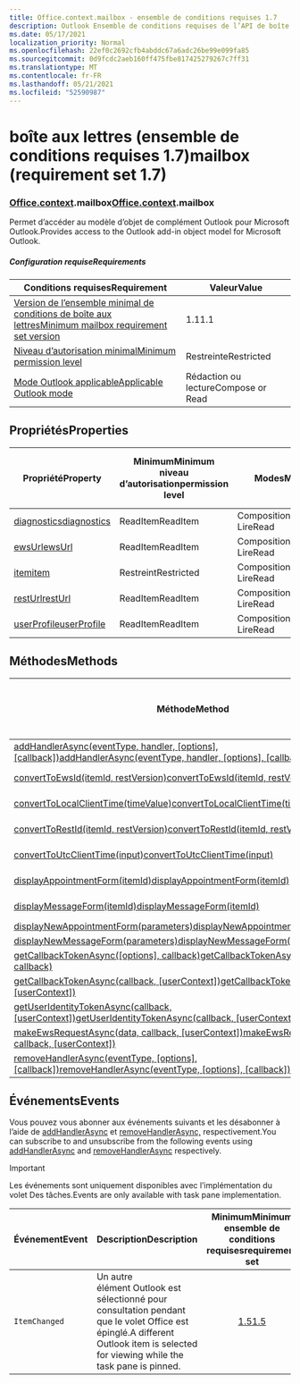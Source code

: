 ```yaml
---
title: Office.context.mailbox - ensemble de conditions requises 1.7
description: Outlook Ensemble de conditions requises de l’API de boîte aux lettres version 1.7 du modèle objet Mailbox.
ms.date: 05/17/2021
localization_priority: Normal
ms.openlocfilehash: 22ef0c2692cfb4abddc67a6adc26be99e099fa85
ms.sourcegitcommit: 0d9fcdc2aeb160ff475fbe817425279267c7ff31
ms.translationtype: MT
ms.contentlocale: fr-FR
ms.lasthandoff: 05/21/2021
ms.locfileid: "52590987"
---
```

# <a name="mailbox-requirement-set-17"></a><span data-ttu-id="1930d-103">boîte aux lettres (ensemble de conditions requises 1.7)</span><span class="sxs-lookup"><span data-stu-id="1930d-103">mailbox (requirement set 1.7)</span></span>

### <a name="officecontextmailbox"></a><span data-ttu-id="1930d-104">[Office](office.md)[.context](office.context.md).mailbox</span><span class="sxs-lookup"><span data-stu-id="1930d-104">[Office](office.md)[.context](office.context.md).mailbox</span></span>

<span data-ttu-id="1930d-105">Permet d’accéder au modèle d’objet de complément Outlook pour Microsoft Outlook.</span><span class="sxs-lookup"><span data-stu-id="1930d-105">Provides access to the Outlook add-in object model for Microsoft Outlook.</span></span>

##### <a name="requirements"></a><span data-ttu-id="1930d-106">Configuration requise</span><span class="sxs-lookup"><span data-stu-id="1930d-106">Requirements</span></span>

|<span data-ttu-id="1930d-107">Conditions requises</span><span class="sxs-lookup"><span data-stu-id="1930d-107">Requirement</span></span>| <span data-ttu-id="1930d-108">Valeur</span><span class="sxs-lookup"><span data-stu-id="1930d-108">Value</span></span>|
|---|---|
|[<span data-ttu-id="1930d-109">Version de l’ensemble minimal de conditions de boîte aux lettres</span><span class="sxs-lookup"><span data-stu-id="1930d-109">Minimum mailbox requirement set version</span></span>](../../requirement-sets/outlook-api-requirement-sets.md)| <span data-ttu-id="1930d-110">1.1</span><span class="sxs-lookup"><span data-stu-id="1930d-110">1.1</span></span>|
|[<span data-ttu-id="1930d-111">Niveau d’autorisation minimal</span><span class="sxs-lookup"><span data-stu-id="1930d-111">Minimum permission level</span></span>](../../../outlook/understanding-outlook-add-in-permissions.md)| <span data-ttu-id="1930d-112">Restreinte</span><span class="sxs-lookup"><span data-stu-id="1930d-112">Restricted</span></span>|
|[<span data-ttu-id="1930d-113">Mode Outlook applicable</span><span class="sxs-lookup"><span data-stu-id="1930d-113">Applicable Outlook mode</span></span>](../../../outlook/outlook-add-ins-overview.md#extension-points)| <span data-ttu-id="1930d-114">Rédaction ou lecture</span><span class="sxs-lookup"><span data-stu-id="1930d-114">Compose or Read</span></span>|

## <a name="properties"></a><span data-ttu-id="1930d-115">Propriétés</span><span class="sxs-lookup"><span data-stu-id="1930d-115">Properties</span></span>

| <span data-ttu-id="1930d-116">Propriété</span><span class="sxs-lookup"><span data-stu-id="1930d-116">Property</span></span> | <span data-ttu-id="1930d-117">Minimum</span><span class="sxs-lookup"><span data-stu-id="1930d-117">Minimum</span></span><br><span data-ttu-id="1930d-118">niveau d’autorisation</span><span class="sxs-lookup"><span data-stu-id="1930d-118">permission level</span></span> | <span data-ttu-id="1930d-119">Modes</span><span class="sxs-lookup"><span data-stu-id="1930d-119">Modes</span></span> | <span data-ttu-id="1930d-120">Type de retour</span><span class="sxs-lookup"><span data-stu-id="1930d-120">Return type</span></span> | <span data-ttu-id="1930d-121">Minimum</span><span class="sxs-lookup"><span data-stu-id="1930d-121">Minimum</span></span><br><span data-ttu-id="1930d-122">ensemble de conditions requises</span><span class="sxs-lookup"><span data-stu-id="1930d-122">requirement set</span></span> |
|---|---|---|---|:---:|
| [<span data-ttu-id="1930d-123">diagnostics</span><span class="sxs-lookup"><span data-stu-id="1930d-123">diagnostics</span></span>](/javascript/api/outlook/office.mailbox?view=outlook-js-1.7&preserve-view=true#diagnostics) | <span data-ttu-id="1930d-124">ReadItem</span><span class="sxs-lookup"><span data-stu-id="1930d-124">ReadItem</span></span> | <span data-ttu-id="1930d-125">Composition</span><span class="sxs-lookup"><span data-stu-id="1930d-125">Compose</span></span><br><span data-ttu-id="1930d-126">Lire</span><span class="sxs-lookup"><span data-stu-id="1930d-126">Read</span></span> | [<span data-ttu-id="1930d-127">Diagnostics</span><span class="sxs-lookup"><span data-stu-id="1930d-127">Diagnostics</span></span>](/javascript/api/outlook/office.diagnostics?view=outlook-js-1.7&preserve-view=true) | [<span data-ttu-id="1930d-128">1.1</span><span class="sxs-lookup"><span data-stu-id="1930d-128">1.1</span></span>](../requirement-set-1.1/outlook-requirement-set-1.1.md) |
| [<span data-ttu-id="1930d-129">ewsUrl</span><span class="sxs-lookup"><span data-stu-id="1930d-129">ewsUrl</span></span>](/javascript/api/outlook/office.mailbox?view=outlook-js-1.7&preserve-view=true#ewsurl) | <span data-ttu-id="1930d-130">ReadItem</span><span class="sxs-lookup"><span data-stu-id="1930d-130">ReadItem</span></span> | <span data-ttu-id="1930d-131">Composition</span><span class="sxs-lookup"><span data-stu-id="1930d-131">Compose</span></span><br><span data-ttu-id="1930d-132">Lire</span><span class="sxs-lookup"><span data-stu-id="1930d-132">Read</span></span> | <span data-ttu-id="1930d-133">Chaîne</span><span class="sxs-lookup"><span data-stu-id="1930d-133">String</span></span> | [<span data-ttu-id="1930d-134">1.1</span><span class="sxs-lookup"><span data-stu-id="1930d-134">1.1</span></span>](../requirement-set-1.1/outlook-requirement-set-1.1.md) |
| [<span data-ttu-id="1930d-135">item</span><span class="sxs-lookup"><span data-stu-id="1930d-135">item</span></span>](office.context.mailbox.item.md) | <span data-ttu-id="1930d-136">Restreint</span><span class="sxs-lookup"><span data-stu-id="1930d-136">Restricted</span></span> | <span data-ttu-id="1930d-137">Composition</span><span class="sxs-lookup"><span data-stu-id="1930d-137">Compose</span></span><br><span data-ttu-id="1930d-138">Lire</span><span class="sxs-lookup"><span data-stu-id="1930d-138">Read</span></span> | [<span data-ttu-id="1930d-139">Élément</span><span class="sxs-lookup"><span data-stu-id="1930d-139">Item</span></span>](/javascript/api/outlook/office.item?view=outlook-js-1.7&preserve-view=true) | [<span data-ttu-id="1930d-140">1.1</span><span class="sxs-lookup"><span data-stu-id="1930d-140">1.1</span></span>](../requirement-set-1.1/outlook-requirement-set-1.1.md) |
| [<span data-ttu-id="1930d-141">restUrl</span><span class="sxs-lookup"><span data-stu-id="1930d-141">restUrl</span></span>](/javascript/api/outlook/office.mailbox?view=outlook-js-1.7&preserve-view=true#resturl) | <span data-ttu-id="1930d-142">ReadItem</span><span class="sxs-lookup"><span data-stu-id="1930d-142">ReadItem</span></span> | <span data-ttu-id="1930d-143">Composition</span><span class="sxs-lookup"><span data-stu-id="1930d-143">Compose</span></span><br><span data-ttu-id="1930d-144">Lire</span><span class="sxs-lookup"><span data-stu-id="1930d-144">Read</span></span> | <span data-ttu-id="1930d-145">Chaîne</span><span class="sxs-lookup"><span data-stu-id="1930d-145">String</span></span> | [<span data-ttu-id="1930d-146">1.5</span><span class="sxs-lookup"><span data-stu-id="1930d-146">1.5</span></span>](../requirement-set-1.5/outlook-requirement-set-1.5.md) |
| [<span data-ttu-id="1930d-147">userProfile</span><span class="sxs-lookup"><span data-stu-id="1930d-147">userProfile</span></span>](/javascript/api/outlook/office.mailbox?view=outlook-js-1.7&preserve-view=true#userprofile) | <span data-ttu-id="1930d-148">ReadItem</span><span class="sxs-lookup"><span data-stu-id="1930d-148">ReadItem</span></span> | <span data-ttu-id="1930d-149">Composition</span><span class="sxs-lookup"><span data-stu-id="1930d-149">Compose</span></span><br><span data-ttu-id="1930d-150">Lire</span><span class="sxs-lookup"><span data-stu-id="1930d-150">Read</span></span> | [<span data-ttu-id="1930d-151">UserProfile</span><span class="sxs-lookup"><span data-stu-id="1930d-151">UserProfile</span></span>](/javascript/api/outlook/office.userprofile?view=outlook-js-1.7&preserve-view=true) | [<span data-ttu-id="1930d-152">1.1</span><span class="sxs-lookup"><span data-stu-id="1930d-152">1.1</span></span>](../requirement-set-1.1/outlook-requirement-set-1.1.md) |

## <a name="methods"></a><span data-ttu-id="1930d-153">Méthodes</span><span class="sxs-lookup"><span data-stu-id="1930d-153">Methods</span></span>

| <span data-ttu-id="1930d-154">Méthode</span><span class="sxs-lookup"><span data-stu-id="1930d-154">Method</span></span> | <span data-ttu-id="1930d-155">Minimum</span><span class="sxs-lookup"><span data-stu-id="1930d-155">Minimum</span></span><br><span data-ttu-id="1930d-156">niveau d’autorisation</span><span class="sxs-lookup"><span data-stu-id="1930d-156">permission level</span></span> | <span data-ttu-id="1930d-157">Modes</span><span class="sxs-lookup"><span data-stu-id="1930d-157">Modes</span></span> | <span data-ttu-id="1930d-158">Minimum</span><span class="sxs-lookup"><span data-stu-id="1930d-158">Minimum</span></span><br><span data-ttu-id="1930d-159">ensemble de conditions requises</span><span class="sxs-lookup"><span data-stu-id="1930d-159">requirement set</span></span> |
|---|---|---|:---:|
| <span data-ttu-id="1930d-160">[addHandlerAsync(eventType, handler, [options], [callback])](/javascript/api/outlook/office.mailbox?view=outlook-js-1.7&preserve-view=true#addhandlerasync-eventtype--handler--options--callback-)</span><span class="sxs-lookup"><span data-stu-id="1930d-160">[addHandlerAsync(eventType, handler, [options], [callback])](/javascript/api/outlook/office.mailbox?view=outlook-js-1.7&preserve-view=true#addhandlerasync-eventtype--handler--options--callback-)</span></span> | <span data-ttu-id="1930d-161">ReadItem</span><span class="sxs-lookup"><span data-stu-id="1930d-161">ReadItem</span></span> | <span data-ttu-id="1930d-162">Composition</span><span class="sxs-lookup"><span data-stu-id="1930d-162">Compose</span></span><br><span data-ttu-id="1930d-163">Lire</span><span class="sxs-lookup"><span data-stu-id="1930d-163">Read</span></span> | [<span data-ttu-id="1930d-164">1.5</span><span class="sxs-lookup"><span data-stu-id="1930d-164">1.5</span></span>](../requirement-set-1.5/outlook-requirement-set-1.5.md) |
| [<span data-ttu-id="1930d-165">convertToEwsId(itemId, restVersion)</span><span class="sxs-lookup"><span data-stu-id="1930d-165">convertToEwsId(itemId, restVersion)</span></span>](/javascript/api/outlook/office.mailbox?view=outlook-js-1.7&preserve-view=true#converttoewsid-itemid--restversion-) | <span data-ttu-id="1930d-166">Restreint</span><span class="sxs-lookup"><span data-stu-id="1930d-166">Restricted</span></span> | <span data-ttu-id="1930d-167">Composition</span><span class="sxs-lookup"><span data-stu-id="1930d-167">Compose</span></span><br><span data-ttu-id="1930d-168">Lire</span><span class="sxs-lookup"><span data-stu-id="1930d-168">Read</span></span> | [<span data-ttu-id="1930d-169">1.3</span><span class="sxs-lookup"><span data-stu-id="1930d-169">1.3</span></span>](../requirement-set-1.3/outlook-requirement-set-1.3.md) |
| [<span data-ttu-id="1930d-170">convertToLocalClientTime(timeValue)</span><span class="sxs-lookup"><span data-stu-id="1930d-170">convertToLocalClientTime(timeValue)</span></span>](/javascript/api/outlook/office.mailbox?view=outlook-js-1.7&preserve-view=true#converttolocalclienttime-timevalue-) | <span data-ttu-id="1930d-171">ReadItem</span><span class="sxs-lookup"><span data-stu-id="1930d-171">ReadItem</span></span> | <span data-ttu-id="1930d-172">Composition</span><span class="sxs-lookup"><span data-stu-id="1930d-172">Compose</span></span><br><span data-ttu-id="1930d-173">Lire</span><span class="sxs-lookup"><span data-stu-id="1930d-173">Read</span></span> | [<span data-ttu-id="1930d-174">1.1</span><span class="sxs-lookup"><span data-stu-id="1930d-174">1.1</span></span>](../requirement-set-1.1/outlook-requirement-set-1.1.md) |
| [<span data-ttu-id="1930d-175">convertToRestId(itemId, restVersion)</span><span class="sxs-lookup"><span data-stu-id="1930d-175">convertToRestId(itemId, restVersion)</span></span>](/javascript/api/outlook/office.mailbox?view=outlook-js-1.7&preserve-view=true#converttorestid-itemid--restversion-) | <span data-ttu-id="1930d-176">Restreint</span><span class="sxs-lookup"><span data-stu-id="1930d-176">Restricted</span></span> | <span data-ttu-id="1930d-177">Composition</span><span class="sxs-lookup"><span data-stu-id="1930d-177">Compose</span></span><br><span data-ttu-id="1930d-178">Lire</span><span class="sxs-lookup"><span data-stu-id="1930d-178">Read</span></span> | [<span data-ttu-id="1930d-179">1.3</span><span class="sxs-lookup"><span data-stu-id="1930d-179">1.3</span></span>](../requirement-set-1.3/outlook-requirement-set-1.3.md) |
| [<span data-ttu-id="1930d-180">convertToUtcClientTime(input)</span><span class="sxs-lookup"><span data-stu-id="1930d-180">convertToUtcClientTime(input)</span></span>](/javascript/api/outlook/office.mailbox?view=outlook-js-1.7&preserve-view=true#converttoutcclienttime-input-) | <span data-ttu-id="1930d-181">ReadItem</span><span class="sxs-lookup"><span data-stu-id="1930d-181">ReadItem</span></span> | <span data-ttu-id="1930d-182">Composition</span><span class="sxs-lookup"><span data-stu-id="1930d-182">Compose</span></span><br><span data-ttu-id="1930d-183">Lire</span><span class="sxs-lookup"><span data-stu-id="1930d-183">Read</span></span> | [<span data-ttu-id="1930d-184">1.1</span><span class="sxs-lookup"><span data-stu-id="1930d-184">1.1</span></span>](../requirement-set-1.1/outlook-requirement-set-1.1.md) |
| [<span data-ttu-id="1930d-185">displayAppointmentForm(itemId)</span><span class="sxs-lookup"><span data-stu-id="1930d-185">displayAppointmentForm(itemId)</span></span>](/javascript/api/outlook/office.mailbox?view=outlook-js-1.7&preserve-view=true#displayappointmentform-itemid-) | <span data-ttu-id="1930d-186">ReadItem</span><span class="sxs-lookup"><span data-stu-id="1930d-186">ReadItem</span></span> | <span data-ttu-id="1930d-187">Composition</span><span class="sxs-lookup"><span data-stu-id="1930d-187">Compose</span></span><br><span data-ttu-id="1930d-188">Lire</span><span class="sxs-lookup"><span data-stu-id="1930d-188">Read</span></span> | [<span data-ttu-id="1930d-189">1.1</span><span class="sxs-lookup"><span data-stu-id="1930d-189">1.1</span></span>](../requirement-set-1.1/outlook-requirement-set-1.1.md) |
| [<span data-ttu-id="1930d-190">displayMessageForm(itemId)</span><span class="sxs-lookup"><span data-stu-id="1930d-190">displayMessageForm(itemId)</span></span>](/javascript/api/outlook/office.mailbox?view=outlook-js-1.7&preserve-view=true#displaymessageform-itemid-) | <span data-ttu-id="1930d-191">ReadItem</span><span class="sxs-lookup"><span data-stu-id="1930d-191">ReadItem</span></span> | <span data-ttu-id="1930d-192">Composition</span><span class="sxs-lookup"><span data-stu-id="1930d-192">Compose</span></span><br><span data-ttu-id="1930d-193">Lire</span><span class="sxs-lookup"><span data-stu-id="1930d-193">Read</span></span> | [<span data-ttu-id="1930d-194">1.1</span><span class="sxs-lookup"><span data-stu-id="1930d-194">1.1</span></span>](../requirement-set-1.1/outlook-requirement-set-1.1.md) |
| [<span data-ttu-id="1930d-195">displayNewAppointmentForm(parameters)</span><span class="sxs-lookup"><span data-stu-id="1930d-195">displayNewAppointmentForm(parameters)</span></span>](/javascript/api/outlook/office.mailbox?view=outlook-js-1.7&preserve-view=true#displaynewappointmentform-parameters-) | <span data-ttu-id="1930d-196">ReadItem</span><span class="sxs-lookup"><span data-stu-id="1930d-196">ReadItem</span></span> | <span data-ttu-id="1930d-197">Lire</span><span class="sxs-lookup"><span data-stu-id="1930d-197">Read</span></span> | [<span data-ttu-id="1930d-198">1.1</span><span class="sxs-lookup"><span data-stu-id="1930d-198">1.1</span></span>](../requirement-set-1.1/outlook-requirement-set-1.1.md) |
| [<span data-ttu-id="1930d-199">displayNewMessageForm(parameters)</span><span class="sxs-lookup"><span data-stu-id="1930d-199">displayNewMessageForm(parameters)</span></span>](/javascript/api/outlook/office.mailbox?view=outlook-js-1.7&preserve-view=true#displaynewmessageform-parameters-) | <span data-ttu-id="1930d-200">ReadItem</span><span class="sxs-lookup"><span data-stu-id="1930d-200">ReadItem</span></span> | <span data-ttu-id="1930d-201">Lire</span><span class="sxs-lookup"><span data-stu-id="1930d-201">Read</span></span> | [<span data-ttu-id="1930d-202">1.6</span><span class="sxs-lookup"><span data-stu-id="1930d-202">1.6</span></span>](../requirement-set-1.6/outlook-requirement-set-1.6.md) |
| <span data-ttu-id="1930d-203">[getCallbackTokenAsync([options], callback)](/javascript/api/outlook/office.mailbox?view=outlook-js-1.7&preserve-view=true#getcallbacktokenasync-options--callback-)</span><span class="sxs-lookup"><span data-stu-id="1930d-203">[getCallbackTokenAsync([options], callback)](/javascript/api/outlook/office.mailbox?view=outlook-js-1.7&preserve-view=true#getcallbacktokenasync-options--callback-)</span></span> | <span data-ttu-id="1930d-204">ReadItem</span><span class="sxs-lookup"><span data-stu-id="1930d-204">ReadItem</span></span> | <span data-ttu-id="1930d-205">Composition</span><span class="sxs-lookup"><span data-stu-id="1930d-205">Compose</span></span><br><span data-ttu-id="1930d-206">Lire</span><span class="sxs-lookup"><span data-stu-id="1930d-206">Read</span></span> | [<span data-ttu-id="1930d-207">1.5</span><span class="sxs-lookup"><span data-stu-id="1930d-207">1.5</span></span>](../requirement-set-1.5/outlook-requirement-set-1.5.md) |
| <span data-ttu-id="1930d-208">[getCallbackTokenAsync(callback, [userContext])](/javascript/api/outlook/office.mailbox?view=outlook-js-1.7&preserve-view=true#getcallbacktokenasync-callback--usercontext-)</span><span class="sxs-lookup"><span data-stu-id="1930d-208">[getCallbackTokenAsync(callback, [userContext])](/javascript/api/outlook/office.mailbox?view=outlook-js-1.7&preserve-view=true#getcallbacktokenasync-callback--usercontext-)</span></span> | <span data-ttu-id="1930d-209">ReadItem</span><span class="sxs-lookup"><span data-stu-id="1930d-209">ReadItem</span></span> | <span data-ttu-id="1930d-210">Composition</span><span class="sxs-lookup"><span data-stu-id="1930d-210">Compose</span></span><br><span data-ttu-id="1930d-211">Lire</span><span class="sxs-lookup"><span data-stu-id="1930d-211">Read</span></span> | [<span data-ttu-id="1930d-212">1.3</span><span class="sxs-lookup"><span data-stu-id="1930d-212">1.3</span></span>](../requirement-set-1.3/outlook-requirement-set-1.3.md)<br>[<span data-ttu-id="1930d-213">1.1</span><span class="sxs-lookup"><span data-stu-id="1930d-213">1.1</span></span>](../requirement-set-1.1/outlook-requirement-set-1.1.md) |
| <span data-ttu-id="1930d-214">[getUserIdentityTokenAsync(callback, [userContext])](/javascript/api/outlook/office.mailbox?view=outlook-js-1.7&preserve-view=true#getuseridentitytokenasync-callback--usercontext-)</span><span class="sxs-lookup"><span data-stu-id="1930d-214">[getUserIdentityTokenAsync(callback, [userContext])](/javascript/api/outlook/office.mailbox?view=outlook-js-1.7&preserve-view=true#getuseridentitytokenasync-callback--usercontext-)</span></span> | <span data-ttu-id="1930d-215">ReadItem</span><span class="sxs-lookup"><span data-stu-id="1930d-215">ReadItem</span></span> | <span data-ttu-id="1930d-216">Composition</span><span class="sxs-lookup"><span data-stu-id="1930d-216">Compose</span></span><br><span data-ttu-id="1930d-217">Lire</span><span class="sxs-lookup"><span data-stu-id="1930d-217">Read</span></span> | [<span data-ttu-id="1930d-218">1.1</span><span class="sxs-lookup"><span data-stu-id="1930d-218">1.1</span></span>](../requirement-set-1.1/outlook-requirement-set-1.1.md) |
| <span data-ttu-id="1930d-219">[makeEwsRequestAsync(data, callback, [userContext])](/javascript/api/outlook/office.mailbox?view=outlook-js-1.7&preserve-view=true#makeewsrequestasync-data--callback--usercontext-)</span><span class="sxs-lookup"><span data-stu-id="1930d-219">[makeEwsRequestAsync(data, callback, [userContext])](/javascript/api/outlook/office.mailbox?view=outlook-js-1.7&preserve-view=true#makeewsrequestasync-data--callback--usercontext-)</span></span> | <span data-ttu-id="1930d-220">ReadWriteMailbox</span><span class="sxs-lookup"><span data-stu-id="1930d-220">ReadWriteMailbox</span></span> | <span data-ttu-id="1930d-221">Composition</span><span class="sxs-lookup"><span data-stu-id="1930d-221">Compose</span></span><br><span data-ttu-id="1930d-222">Lire</span><span class="sxs-lookup"><span data-stu-id="1930d-222">Read</span></span> | [<span data-ttu-id="1930d-223">1.1</span><span class="sxs-lookup"><span data-stu-id="1930d-223">1.1</span></span>](../requirement-set-1.1/outlook-requirement-set-1.1.md) |
| <span data-ttu-id="1930d-224">[removeHandlerAsync(eventType, [options], [callback])](/javascript/api/outlook/office.mailbox?view=outlook-js-1.7&preserve-view=true#removehandlerasync-eventtype--options--callback-)</span><span class="sxs-lookup"><span data-stu-id="1930d-224">[removeHandlerAsync(eventType, [options], [callback])](/javascript/api/outlook/office.mailbox?view=outlook-js-1.7&preserve-view=true#removehandlerasync-eventtype--options--callback-)</span></span> | <span data-ttu-id="1930d-225">ReadItem</span><span class="sxs-lookup"><span data-stu-id="1930d-225">ReadItem</span></span> | <span data-ttu-id="1930d-226">Composition</span><span class="sxs-lookup"><span data-stu-id="1930d-226">Compose</span></span><br><span data-ttu-id="1930d-227">Lire</span><span class="sxs-lookup"><span data-stu-id="1930d-227">Read</span></span> | [<span data-ttu-id="1930d-228">1.5</span><span class="sxs-lookup"><span data-stu-id="1930d-228">1.5</span></span>](../requirement-set-1.5/outlook-requirement-set-1.5.md) |

## <a name="events"></a><span data-ttu-id="1930d-229">Événements</span><span class="sxs-lookup"><span data-stu-id="1930d-229">Events</span></span>

<span data-ttu-id="1930d-230">Vous pouvez vous abonner aux événements suivants et les désabonner à l’aide de [addHandlerAsync](/javascript/api/outlook/office.mailbox?view=outlook-js-1.7&preserve-view=true#addhandlerasync-eventtype--handler--options--callback-) et [removeHandlerAsync,](/javascript/api/outlook/office.mailbox?view=outlook-js-1.7&preserve-view=true#removehandlerasync-eventtype--options--callback-) respectivement.</span><span class="sxs-lookup"><span data-stu-id="1930d-230">You can subscribe to and unsubscribe from the following events using [addHandlerAsync](/javascript/api/outlook/office.mailbox?view=outlook-js-1.7&preserve-view=true#addhandlerasync-eventtype--handler--options--callback-) and [removeHandlerAsync](/javascript/api/outlook/office.mailbox?view=outlook-js-1.7&preserve-view=true#removehandlerasync-eventtype--options--callback-) respectively.</span></span>

> [!IMPORTANT]
> <span data-ttu-id="1930d-231">Les événements sont uniquement disponibles avec l’implémentation du volet Des tâches.</span><span class="sxs-lookup"><span data-stu-id="1930d-231">Events are only available with task pane implementation.</span></span>

| <span data-ttu-id="1930d-232">Événement</span><span class="sxs-lookup"><span data-stu-id="1930d-232">Event</span></span> | <span data-ttu-id="1930d-233">Description</span><span class="sxs-lookup"><span data-stu-id="1930d-233">Description</span></span> | <span data-ttu-id="1930d-234">Minimum</span><span class="sxs-lookup"><span data-stu-id="1930d-234">Minimum</span></span><br><span data-ttu-id="1930d-235">ensemble de conditions requises</span><span class="sxs-lookup"><span data-stu-id="1930d-235">requirement set</span></span> |
|---|---|:---:|
|`ItemChanged`| <span data-ttu-id="1930d-236">Un autre élément Outlook est sélectionné pour consultation pendant que le volet Office est épinglé.</span><span class="sxs-lookup"><span data-stu-id="1930d-236">A different Outlook item is selected for viewing while the task pane is pinned.</span></span> | [<span data-ttu-id="1930d-237">1.5</span><span class="sxs-lookup"><span data-stu-id="1930d-237">1.5</span></span>](../requirement-set-1.5/outlook-requirement-set-1.5.md) |

